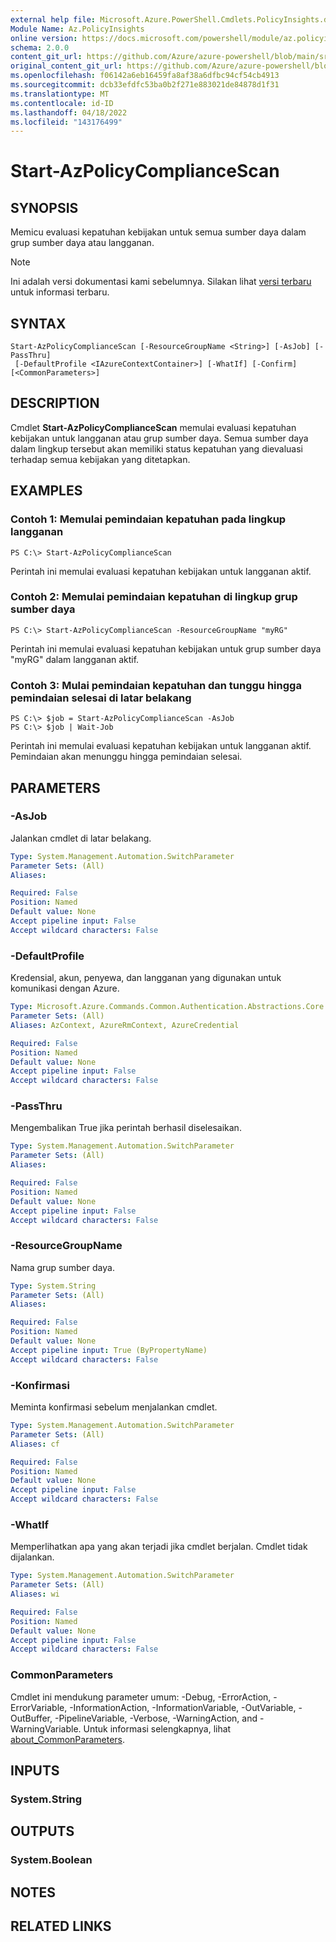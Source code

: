 ```yaml
---
external help file: Microsoft.Azure.PowerShell.Cmdlets.PolicyInsights.dll-Help.xml
Module Name: Az.PolicyInsights
online version: https://docs.microsoft.com/powershell/module/az.policyinsights/start-azpolicycompliancescan
schema: 2.0.0
content_git_url: https://github.com/Azure/azure-powershell/blob/main/src/PolicyInsights/PolicyInsights/help/Start-AzPolicyComplianceScan.md
original_content_git_url: https://github.com/Azure/azure-powershell/blob/main/src/PolicyInsights/PolicyInsights/help/Start-AzPolicyComplianceScan.md
ms.openlocfilehash: f06142a6eb16459fa8af38a6dfbc94cf54cb4913
ms.sourcegitcommit: dcb33efdfc53ba0b2f271e883021de84878d1f31
ms.translationtype: MT
ms.contentlocale: id-ID
ms.lasthandoff: 04/18/2022
ms.locfileid: "143176499"
---
```

# Start-AzPolicyComplianceScan

## SYNOPSIS
Memicu evaluasi kepatuhan kebijakan untuk semua sumber daya dalam grup sumber daya atau langganan.

> [!NOTE]
>Ini adalah versi dokumentasi kami sebelumnya. Silakan lihat [versi terbaru](/powershell/module/az.policyinsights/start-azpolicycompliancescan) untuk informasi terbaru.

## SYNTAX

```
Start-AzPolicyComplianceScan [-ResourceGroupName <String>] [-AsJob] [-PassThru]
 [-DefaultProfile <IAzureContextContainer>] [-WhatIf] [-Confirm] [<CommonParameters>]
```

## DESCRIPTION
Cmdlet **Start-AzPolicyComplianceScan** memulai evaluasi kepatuhan kebijakan untuk langganan atau grup sumber daya. Semua sumber daya dalam lingkup tersebut akan memiliki status kepatuhan yang dievaluasi terhadap semua kebijakan yang ditetapkan.

## EXAMPLES

### Contoh 1: Memulai pemindaian kepatuhan pada lingkup langganan
```
PS C:\> Start-AzPolicyComplianceScan
```

Perintah ini memulai evaluasi kepatuhan kebijakan untuk langganan aktif.

### Contoh 2: Memulai pemindaian kepatuhan di lingkup grup sumber daya
```
PS C:\> Start-AzPolicyComplianceScan -ResourceGroupName "myRG"
```

Perintah ini memulai evaluasi kepatuhan kebijakan untuk grup sumber daya "myRG" dalam langganan aktif.

### Contoh 3: Mulai pemindaian kepatuhan dan tunggu hingga pemindaian selesai di latar belakang
```
PS C:\> $job = Start-AzPolicyComplianceScan -AsJob
PS C:\> $job | Wait-Job
```

Perintah ini memulai evaluasi kepatuhan kebijakan untuk langganan aktif. Pemindaian akan menunggu hingga pemindaian selesai.

## PARAMETERS

### -AsJob
Jalankan cmdlet di latar belakang.

```yaml
Type: System.Management.Automation.SwitchParameter
Parameter Sets: (All)
Aliases:

Required: False
Position: Named
Default value: None
Accept pipeline input: False
Accept wildcard characters: False
```

### -DefaultProfile
Kredensial, akun, penyewa, dan langganan yang digunakan untuk komunikasi dengan Azure.

```yaml
Type: Microsoft.Azure.Commands.Common.Authentication.Abstractions.Core.IAzureContextContainer
Parameter Sets: (All)
Aliases: AzContext, AzureRmContext, AzureCredential

Required: False
Position: Named
Default value: None
Accept pipeline input: False
Accept wildcard characters: False
```

### -PassThru
Mengembalikan True jika perintah berhasil diselesaikan.

```yaml
Type: System.Management.Automation.SwitchParameter
Parameter Sets: (All)
Aliases:

Required: False
Position: Named
Default value: None
Accept pipeline input: False
Accept wildcard characters: False
```

### -ResourceGroupName
Nama grup sumber daya.

```yaml
Type: System.String
Parameter Sets: (All)
Aliases:

Required: False
Position: Named
Default value: None
Accept pipeline input: True (ByPropertyName)
Accept wildcard characters: False
```

### -Konfirmasi
Meminta konfirmasi sebelum menjalankan cmdlet.

```yaml
Type: System.Management.Automation.SwitchParameter
Parameter Sets: (All)
Aliases: cf

Required: False
Position: Named
Default value: None
Accept pipeline input: False
Accept wildcard characters: False
```

### -WhatIf
Memperlihatkan apa yang akan terjadi jika cmdlet berjalan.
Cmdlet tidak dijalankan.

```yaml
Type: System.Management.Automation.SwitchParameter
Parameter Sets: (All)
Aliases: wi

Required: False
Position: Named
Default value: None
Accept pipeline input: False
Accept wildcard characters: False
```

### CommonParameters
Cmdlet ini mendukung parameter umum: -Debug, -ErrorAction, -ErrorVariable, -InformationAction, -InformationVariable, -OutVariable, -OutBuffer, -PipelineVariable, -Verbose, -WarningAction, and -WarningVariable. Untuk informasi selengkapnya, lihat [about_CommonParameters](http://go.microsoft.com/fwlink/?LinkID=113216).

## INPUTS

### System.String

## OUTPUTS

### System.Boolean

## NOTES

## RELATED LINKS

